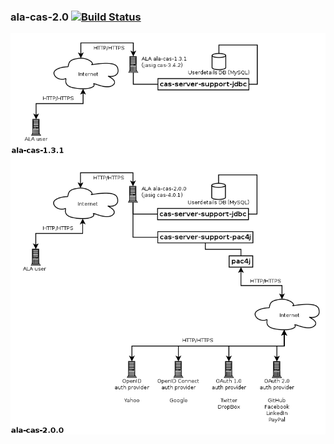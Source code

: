 ### ala-cas-2.0 [![Build Status](https://travis-ci.org/AtlasOfLivingAustralia/ala-cas-2.0.svg?branch=master)](https://travis-ci.org/AtlasOfLivingAustralia/ala-cas-2.0)

![Alt test](https://raw.githubusercontent.com/mbohun/mbohun_graph-experiments/master/jasig-cas-upgrade/ala-cas-upgrade-00.png "ala-cas-1.3 compared to ala-cas-2.0")



